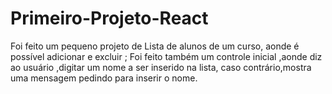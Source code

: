 # Primeiro-Projeto-React
Foi feito um pequeno projeto de Lista de alunos de um curso, aonde é possível adicionar e excluir ;
Foi feito também um controle inicial ,aonde diz ao usuário ,digitar um nome a ser inserido na lista, caso contrário,mostra uma mensagem pedindo para inserir o nome.
